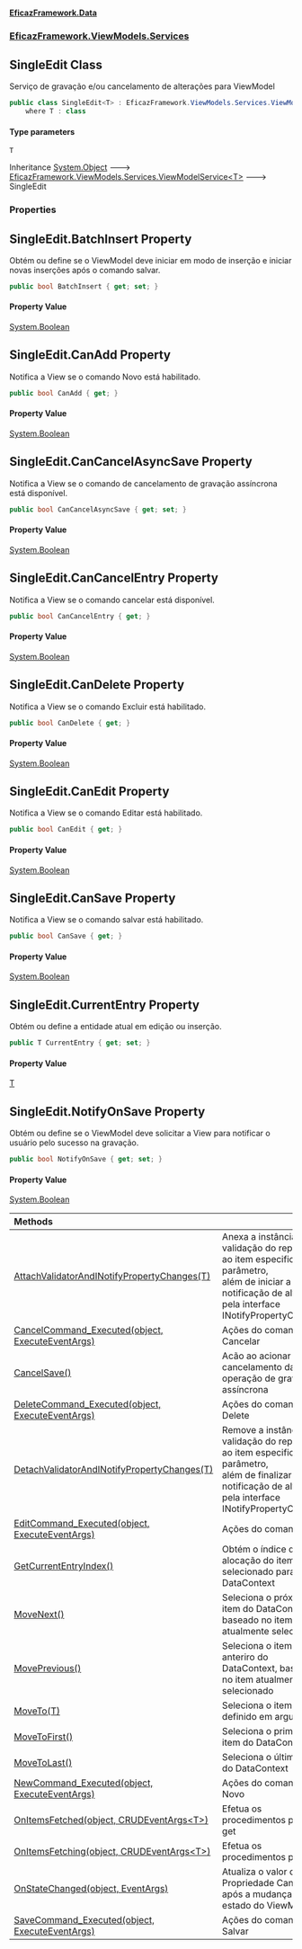 #### [EficazFramework.Data](EficazFrameworkData.md 'EficazFramework Data')
### [EficazFramework.ViewModels.Services](EficazFrameworkData.md#EficazFramework.ViewModels.Services 'EficazFramework.ViewModels.Services')

## SingleEdit<T> Class

Serviço de gravação e/ou cancelamento de alterações para ViewModel

```csharp
public class SingleEdit<T> : EficazFramework.ViewModels.Services.ViewModelService<T>
    where T : class
```
#### Type parameters

<a name='EficazFramework.ViewModels.Services.SingleEdit_T_.T'></a>

`T`

Inheritance [System.Object](https://docs.microsoft.com/en-us/dotnet/api/System.Object 'System.Object') &#129106; [EficazFramework.ViewModels.Services.ViewModelService&lt;](EficazFramework.ViewModels.Services/ViewModelService_T_.md 'EficazFramework.ViewModels.Services.ViewModelService<T>')[T](EficazFramework.ViewModels.Services/SingleEdit_T_.md#EficazFramework.ViewModels.Services.SingleEdit_T_.T 'EficazFramework.ViewModels.Services.SingleEdit<T>.T')[&gt;](EficazFramework.ViewModels.Services/ViewModelService_T_.md 'EficazFramework.ViewModels.Services.ViewModelService<T>') &#129106; SingleEdit<T>
### Properties

<a name='EficazFramework.ViewModels.Services.SingleEdit_T_.BatchInsert'></a>

## SingleEdit<T>.BatchInsert Property

Obtém ou define se o ViewModel deve iniciar em modo de inserção e iniciar novas inserções após o comando salvar.

```csharp
public bool BatchInsert { get; set; }
```

#### Property Value
[System.Boolean](https://docs.microsoft.com/en-us/dotnet/api/System.Boolean 'System.Boolean')

<a name='EficazFramework.ViewModels.Services.SingleEdit_T_.CanAdd'></a>

## SingleEdit<T>.CanAdd Property

Notifica a View se o comando Novo está habilitado.

```csharp
public bool CanAdd { get; }
```

#### Property Value
[System.Boolean](https://docs.microsoft.com/en-us/dotnet/api/System.Boolean 'System.Boolean')

<a name='EficazFramework.ViewModels.Services.SingleEdit_T_.CanCancelAsyncSave'></a>

## SingleEdit<T>.CanCancelAsyncSave Property

Notifica a View se o comando de cancelamento de gravação assíncrona está disponível.

```csharp
public bool CanCancelAsyncSave { get; set; }
```

#### Property Value
[System.Boolean](https://docs.microsoft.com/en-us/dotnet/api/System.Boolean 'System.Boolean')

<a name='EficazFramework.ViewModels.Services.SingleEdit_T_.CanCancelEntry'></a>

## SingleEdit<T>.CanCancelEntry Property

Notifica a View se o comando cancelar está disponível.

```csharp
public bool CanCancelEntry { get; }
```

#### Property Value
[System.Boolean](https://docs.microsoft.com/en-us/dotnet/api/System.Boolean 'System.Boolean')

<a name='EficazFramework.ViewModels.Services.SingleEdit_T_.CanDelete'></a>

## SingleEdit<T>.CanDelete Property

Notifica a View se o comando Excluir está habilitado.

```csharp
public bool CanDelete { get; }
```

#### Property Value
[System.Boolean](https://docs.microsoft.com/en-us/dotnet/api/System.Boolean 'System.Boolean')

<a name='EficazFramework.ViewModels.Services.SingleEdit_T_.CanEdit'></a>

## SingleEdit<T>.CanEdit Property

Notifica a View se o comando Editar está habilitado.

```csharp
public bool CanEdit { get; }
```

#### Property Value
[System.Boolean](https://docs.microsoft.com/en-us/dotnet/api/System.Boolean 'System.Boolean')

<a name='EficazFramework.ViewModels.Services.SingleEdit_T_.CanSave'></a>

## SingleEdit<T>.CanSave Property

Notifica a View se o comando salvar está habilitado.

```csharp
public bool CanSave { get; }
```

#### Property Value
[System.Boolean](https://docs.microsoft.com/en-us/dotnet/api/System.Boolean 'System.Boolean')

<a name='EficazFramework.ViewModels.Services.SingleEdit_T_.CurrentEntry'></a>

## SingleEdit<T>.CurrentEntry Property

Obtém ou define a entidade atual em edição ou inserção.

```csharp
public T CurrentEntry { get; set; }
```

#### Property Value
[T](EficazFramework.ViewModels.Services/SingleEdit_T_.md#EficazFramework.ViewModels.Services.SingleEdit_T_.T 'EficazFramework.ViewModels.Services.SingleEdit<T>.T')

<a name='EficazFramework.ViewModels.Services.SingleEdit_T_.NotifyOnSave'></a>

## SingleEdit<T>.NotifyOnSave Property

Obtém ou define se o ViewModel deve solicitar a View para notificar o usuário pelo sucesso na gravação.

```csharp
public bool NotifyOnSave { get; set; }
```

#### Property Value
[System.Boolean](https://docs.microsoft.com/en-us/dotnet/api/System.Boolean 'System.Boolean')

| Methods | |
| :--- | :--- |
| [AttachValidatorAndINotifyPropertyChanges(T)](EficazFramework.ViewModels.Services/SingleEdit_T_/AttachValidatorAndINotifyPropertyChanges(T).md 'EficazFramework.ViewModels.Services.SingleEdit<T>.AttachValidatorAndINotifyPropertyChanges(T)') | Anexa a instância de validação do repositório ao item especificado no parâmetro,<br/>além de iniciar a notificação de alteração pela interface INotifyPropertyChanged |
| [CancelCommand_Executed(object, ExecuteEventArgs)](EficazFramework.ViewModels.Services/SingleEdit_T_/CancelCommand_Executed(object,ExecuteEventArgs).md 'EficazFramework.ViewModels.Services.SingleEdit<T>.CancelCommand_Executed(object, EficazFramework.Events.ExecuteEventArgs)') | Ações do comando Cancelar |
| [CancelSave()](EficazFramework.ViewModels.Services/SingleEdit_T_/CancelSave().md 'EficazFramework.ViewModels.Services.SingleEdit<T>.CancelSave()') | Acão ao acionar o cancelamento da operação de gravação assíncrona |
| [DeleteCommand_Executed(object, ExecuteEventArgs)](EficazFramework.ViewModels.Services/SingleEdit_T_/DeleteCommand_Executed(object,ExecuteEventArgs).md 'EficazFramework.ViewModels.Services.SingleEdit<T>.DeleteCommand_Executed(object, EficazFramework.Events.ExecuteEventArgs)') | Ações do comando Delete |
| [DetachValidatorAndINotifyPropertyChanges(T)](EficazFramework.ViewModels.Services/SingleEdit_T_/DetachValidatorAndINotifyPropertyChanges(T).md 'EficazFramework.ViewModels.Services.SingleEdit<T>.DetachValidatorAndINotifyPropertyChanges(T)') | Remove a instância de validação do repositório ao item especificado no parâmetro,<br/>além de finalizar a notificação de alteração pela interface INotifyPropertyChanged |
| [EditCommand_Executed(object, ExecuteEventArgs)](EficazFramework.ViewModels.Services/SingleEdit_T_/EditCommand_Executed(object,ExecuteEventArgs).md 'EficazFramework.ViewModels.Services.SingleEdit<T>.EditCommand_Executed(object, EficazFramework.Events.ExecuteEventArgs)') | Ações do comando Edit |
| [GetCurrentEntryIndex()](EficazFramework.ViewModels.Services/SingleEdit_T_/GetCurrentEntryIndex().md 'EficazFramework.ViewModels.Services.SingleEdit<T>.GetCurrentEntryIndex()') | Obtém o índice de alocação do item selecionado para com o DataContext |
| [MoveNext()](EficazFramework.ViewModels.Services/SingleEdit_T_/MoveNext().md 'EficazFramework.ViewModels.Services.SingleEdit<T>.MoveNext()') | Seleciona o próximo item do DataContext, baseado no item atualmente selecionado |
| [MovePrevious()](EficazFramework.ViewModels.Services/SingleEdit_T_/MovePrevious().md 'EficazFramework.ViewModels.Services.SingleEdit<T>.MovePrevious()') | Seleciona o item anteriro do DataContext, baseado no item atualmente selecionado |
| [MoveTo(T)](EficazFramework.ViewModels.Services/SingleEdit_T_/MoveTo(T).md 'EficazFramework.ViewModels.Services.SingleEdit<T>.MoveTo(T)') | Seleciona o item definido em argumento |
| [MoveToFirst()](EficazFramework.ViewModels.Services/SingleEdit_T_/MoveToFirst().md 'EficazFramework.ViewModels.Services.SingleEdit<T>.MoveToFirst()') | Seleciona o primeiro item do DataContext |
| [MoveToLast()](EficazFramework.ViewModels.Services/SingleEdit_T_/MoveToLast().md 'EficazFramework.ViewModels.Services.SingleEdit<T>.MoveToLast()') | Seleciona o último item do DataContext |
| [NewCommand_Executed(object, ExecuteEventArgs)](EficazFramework.ViewModels.Services/SingleEdit_T_/NewCommand_Executed(object,ExecuteEventArgs).md 'EficazFramework.ViewModels.Services.SingleEdit<T>.NewCommand_Executed(object, EficazFramework.Events.ExecuteEventArgs)') | Ações do comando Novo |
| [OnItemsFetched(object, CRUDEventArgs&lt;T&gt;)](EficazFramework.ViewModels.Services/SingleEdit_T_/OnItemsFetched(object,CRUDEventArgs_T_).md 'EficazFramework.ViewModels.Services.SingleEdit<T>.OnItemsFetched(object, EficazFramework.Events.CRUDEventArgs<T>)') | Efetua os procedimentos post-get |
| [OnItemsFetching(object, CRUDEventArgs&lt;T&gt;)](EficazFramework.ViewModels.Services/SingleEdit_T_/OnItemsFetching(object,CRUDEventArgs_T_).md 'EficazFramework.ViewModels.Services.SingleEdit<T>.OnItemsFetching(object, EficazFramework.Events.CRUDEventArgs<T>)') | Efetua os procedimentos pré-get |
| [OnStateChanged(object, EventArgs)](EficazFramework.ViewModels.Services/SingleEdit_T_/OnStateChanged(object,EventArgs).md 'EficazFramework.ViewModels.Services.SingleEdit<T>.OnStateChanged(object, System.EventArgs)') | Atualiza o valor da Propriedade CanSave após a mudança de estado do ViewModel. |
| [SaveCommand_Executed(object, ExecuteEventArgs)](EficazFramework.ViewModels.Services/SingleEdit_T_/SaveCommand_Executed(object,ExecuteEventArgs).md 'EficazFramework.ViewModels.Services.SingleEdit<T>.SaveCommand_Executed(object, EficazFramework.Events.ExecuteEventArgs)') | Ações do comando Salvar |
